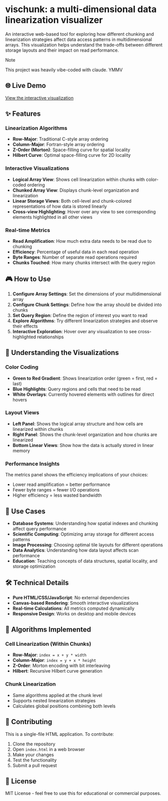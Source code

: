 # vischunk: a multi-dimensional data linearization visualizer

An interactive web-based tool for exploring how different chunking and
linearization strategies affect data access patterns in multidimensional
arrays. This visualization helps understand the trade-offs between different
storage layouts and their impact on read performance.

> [!NOTE]
> This project was heavily vibe-coded with claude. YMMV

## 🌐 Live Demo

[View the interactive visualization](https://jkeifer.github.io/vischunk/)

## ✨ Features

### Linearization Algorithms

- **Row-Major**: Traditional C-style array ordering
- **Column-Major**: Fortran-style array ordering
- **Z-Order (Morton)**: Space-filling curve for spatial locality
- **Hilbert Curve**: Optimal space-filling curve for 2D locality

### Interactive Visualizations

- **Logical Array View**: Shows cell linearization within chunks with
  color-coded ordering
- **Chunked Array View**: Displays chunk-level organization and linearization
- **Linear Storage Views**: Both cell-level and chunk-colored representations
  of how data is stored linearly
- **Cross-view Highlighting**: Hover over any view to see corresponding
  elements highlighted in all other views

### Real-time Metrics

- **Read Amplification**: How much extra data needs to be read due to chunking
- **Efficiency**: Percentage of useful data in each read operation
- **Byte Ranges**: Number of separate read operations required
- **Chunks Touched**: How many chunks intersect with the query region

## 🎮 How to Use

1. **Configure Array Settings**: Set the dimensions of your multidimensional
   array
2. **Configure Chunk Settings**: Define how the array should be divided into
   chunks
3. **Set Query Region**: Define the region of interest you want to read
4. **Explore Algorithms**: Try different linearization strategies and observe
   their effects
5. **Interactive Exploration**: Hover over any visualization to see
   cross-highlighted relationships

## 🔧 Understanding the Visualizations

### Color Coding

- **Green to Red Gradient**: Shows linearization order (green = first, red =
  last)
- **Blue Highlights**: Query regions and cells that need to be read
- **White Overlays**: Currently hovered elements with outlines for direct
  hovers

### Layout Views

- **Left Panel**: Shows the logical array structure and how cells are
  linearized within chunks
- **Right Panel**: Shows the chunk-level organization and how chunks are
  linearized
- **Bottom Linear Views**: Show how the data is actually stored in linear
  memory

### Performance Insights

The metrics panel shows the efficiency implications of your choices:

- Lower read amplification = better performance
- Fewer byte ranges = fewer I/O operations
- Higher efficiency = less wasted bandwidth

## 🎯 Use Cases

- **Database Systems**: Understanding how spatial indexes and chunking affect
  query performance
- **Scientific Computing**: Optimizing array storage for different access
  patterns
- **Image Processing**: Choosing optimal tile layouts for different operations
- **Data Analytics**: Understanding how data layout affects scan performance
- **Education**: Teaching concepts of data structures, spatial locality, and
  storage optimization

## 🛠️ Technical Details

- **Pure HTML/CSS/JavaScript**: No external dependencies
- **Canvas-based Rendering**: Smooth interactive visualizations
- **Real-time Calculations**: All metrics computed dynamically
- **Responsive Design**: Works on desktop and mobile devices

## 📝 Algorithms Implemented

### Cell Linearization (Within Chunks)

- **Row-Major**: `index = x + y * width`
- **Column-Major**: `index = y + x * height`
- **Z-Order**: Morton encoding with bit interleaving
- **Hilbert**: Recursive Hilbert curve generation

### Chunk Linearization

- Same algorithms applied at the chunk level
- Supports nested linearization strategies
- Calculates global positions combining both levels

## 🤝 Contributing

This is a single-file HTML application. To contribute:

1. Clone the repository
2. Open `index.html` in a web browser
3. Make your changes
4. Test the functionality
5. Submit a pull request

## 📄 License

MIT License - feel free to use this for educational or commercial purposes.
